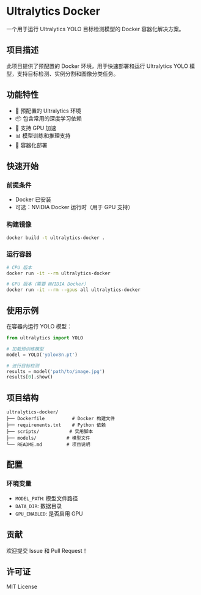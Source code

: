 # Ultralytics Docker

一个用于运行 Ultralytics YOLO 目标检测模型的 Docker 容器化解决方案。

## 项目描述

此项目提供了预配置的 Docker 环境，用于快速部署和运行 Ultralytics YOLO 模型，支持目标检测、实例分割和图像分类任务。

## 功能特性

- 🚀 预配置的 Ultralytics 环境
- 📦 包含常用的深度学习依赖
- 🔧 支持 GPU 加速
- 📊 模型训练和推理支持
- 🐳 容器化部署

## 快速开始

### 前提条件

- Docker 已安装
- 可选：NVIDIA Docker 运行时（用于 GPU 支持）

### 构建镜像

```bash
docker build -t ultralytics-docker .
```

### 运行容器

```bash
# CPU 版本
docker run -it --rm ultralytics-docker

# GPU 版本（需要 NVIDIA Docker）
docker run -it --rm --gpus all ultralytics-docker
```

## 使用示例

在容器内运行 YOLO 模型：

```python
from ultralytics import YOLO

# 加载预训练模型
model = YOLO('yolov8n.pt')

# 进行目标检测
results = model('path/to/image.jpg')
results[0].show()
```

## 项目结构

```
ultralytics-docker/
├── Dockerfile          # Docker 构建文件
├── requirements.txt    # Python 依赖
├── scripts/           # 实用脚本
├── models/           # 模型文件
└── README.md         # 项目说明
```

## 配置

### 环境变量

- `MODEL_PATH`: 模型文件路径
- `DATA_DIR`: 数据目录
- `GPU_ENABLED`: 是否启用 GPU

## 贡献

欢迎提交 Issue 和 Pull Request！

## 许可证

MIT License